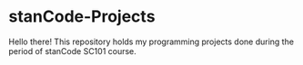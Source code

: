 # stanCode-Projects

Hello there!
This repository holds my programming projects done during the period of stanCode SC101 course.
